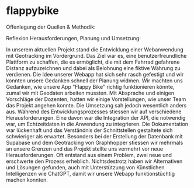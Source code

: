 # flappybike

Offenlegung der Quellen & Methodik:



Reflexion Herausforderungen, Planung und Umsetzung:



In unserem aktuellen Projekt stand die Entwicklung einer Webanwendung mit Geotracking im Vordergrund. Das Ziel war es, eine benutzerfreundliche Plattform zu schaffen, die es ermöglicht, die mit dem Fahrrad gefahrene Distanz aufzuzeichnen und dabei als Belohnung eine fiktive Währung zu verdienen.
Die Idee unserer Webapp hat sich sehr rasch gefestigt und wir konnten unsere Gedanken schnell der Planung widmen. 
Wir machten uns Gedanken, wie unsere App "Flappy Bike" richtig funktionieren könnte, zumal wir mit Geodaten arbeiten mussten. Mit Absprache und einigen Vorschläge der Dozenten, hatten wir einige Vorstellungen, wie unser Team das Projekt angehen konnte. 
Die Umsetzung sah jedoch wesentlich anders aus. Während des Entwicklungsprozesses stiessen wir auf verschiedene Herausforderungen. Eine davon war die Integration der API, die notwendig war, um Echtzeitdaten in die Anwendung zu integrieren. Die Dokumentation war lückenhaft und das Verständnis der Schnittstellen gestaltete sich schwieriger als erwartet. Besonders bei der Erstellung der Datenbank mit Supabase und dem Geotracking von Graphhopper stiessen wir mehrmals an unsere Grenzen und das Projekt stellte uns vermehrt vor neue Herausforderungen. Oft entstand aus einem Problem, zwei neue und erschwerte den Prozess erheblich. 
Nichtsdestrotz haben wir Alternativen und Lösungen gefunden, auch mit Unterstützung von Künstlichen Intelligenzen wie ChatGPT, damit wir unsere Webapp funktionstüchtig machen konnten. 
